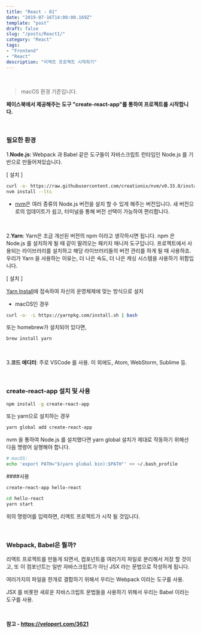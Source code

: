 ```yaml
---
title: "React - 01"
date: "2019-07-16T14:00:00.169Z"
template: "post"
draft: false
slug: "/posts/React1/"
category: "React"
tags:
- "Frontend"
- "React"
description: "리액트 프로젝트 시작하기"
---
```


<br>

> macOS 환경 기준입니다.

**페이스북에서 제공해주는 도구 "create-react-app"를 통하여 프로젝트를 시작합니다.**

<br>

### 필요한 환경

1.**Node.js**: Webpack 과 Babel 같은 도구들이 자바스크립트 런타임인 Node.js 를 기반으로 만들어져있습니다.

[ 설치 ]

``` bash
curl -o- https://raw.githubusercontent.com/creationix/nvm/v0.33.8/install.sh | bash
nvm install --lts
```

- [nvm](https://github.com/nvm-sh/nvm)은 여러 종류의 Node.js 버전을 설치 할 수 있게 해주는 버전입니다. 새 버전으로의 업데이트가 쉽고, 터미널을 통해 버전 선택이 가능하여 편리합니다.

<br>

2.**Yarn**: Yarn은 조금 개선된 버전의 npm 이라고 생각하시면 됩니다. npm 은 Node.js 를 설치하게 될 때 같이 딸려오는 패키지 매니저 도구입니다. 프로젝트에서 사용되는 라이브러리를 설치하고 해당 라이브러리들의 버전 관리를 하게 될 때 사용하죠. 우리가 Yarn 을 사용하는 이유는, 더 나은 속도, 더 나은 캐싱 시스템을 사용하기 위함입니다.

[ 설치 ]

[Yarn Install](https://yarnpkg.com/en/docs/install#mac-stable)에 접속하여 자신의 운영체제에 맞는 방식으로 설치

- macOS인 경우

``` bash
curl -o- -L https://yarnpkg.com/install.sh | bash
```

또는 homebrew가 설치되어 있다면,

``` bash
brew install yarn
```

<br>

3.**코드 에디터**: 주로 VSCode 를 사용. 이 외에도, Atom, WebStorm, Sublime 등.

<br>

### create-react-app 설치 및 사용

``` bash
npm install -g create-react-app
```

또는 yarn으로 설치하는 경우

``` bash
yarn global add create-react-app
```

nvm 을 통하여 Node.js 를 설치했다면 yarn global 설치가 제대로 작동하기 위해선 다음 명령어 실행해야 합니다.

``` bash
# macOS:
echo 'export PATH="$(yarn global bin):$PATH"' >> ~/.bash_profile
```

####사용

``` bash
create-react-app hello-react
```

``` bash
cd hello-react
yarn start
```

위의 명령어를 입력하면, 리액트 프로젝트가 시작 될 것입니다.

<br>

### Webpack, Babel은 뭘까?

리액트 프로젝트를 만들게 되면서, 컴포넌트를 여러가지 파일로 분리해서 저장 할 것이고, 또 이 컴포넌트는 일반 자바스크립트가 아닌 JSX 라는 문법으로 작성하게 됩니다.

여러가지의 파일을 한개로 결합하기 위해서 우리는 Webpack 이라는 도구를 사용.

JSX 를 비롯한 새로운 자바스크립트 문법들을 사용하기 위해서 우리는 Babel 이라는 도구를 사용.

<br>

**참고 - https://velopert.com/3621**

